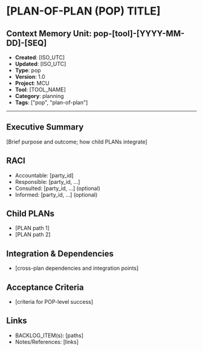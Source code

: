# [PLAN-OF-PLAN (POP) TITLE]

## Context Memory Unit: pop-[tool]-[YYYY-MM-DD]-[SEQ]
- **Created**: [ISO_UTC]
- **Updated**: [ISO_UTC]
- **Type**: pop
- **Version**: 1.0
- **Project**: MCU
- **Tool**: [TOOL_NAME]
- **Category**: planning
- **Tags**: ["pop", "plan-of-plan"]

---

## Executive Summary
[Brief purpose and outcome; how child PLANs integrate]

## RACI
- Accountable: [party_id]
- Responsible: [party_id, ...]
- Consulted: [party_id, ...] (optional)
- Informed: [party_id, ...] (optional)

## Child PLANs
- [PLAN path 1]
- [PLAN path 2]

## Integration & Dependencies
- [cross-plan dependencies and integration points]

## Acceptance Criteria
- [criteria for POP-level success]

## Links
- BACKLOG_ITEM(s): [paths]
- Notes/References: [links]
